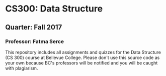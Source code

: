 # CS300: Data Structure
## Quarter: Fall 2017
### Professor: Fatma Serce
This repository includes all assignments and quizzes for the Data Structure (CS 300) course at Bellevue College. Please don't use this source code as your own because BC's professors will be notified and you will be caught with plagiarism. 
